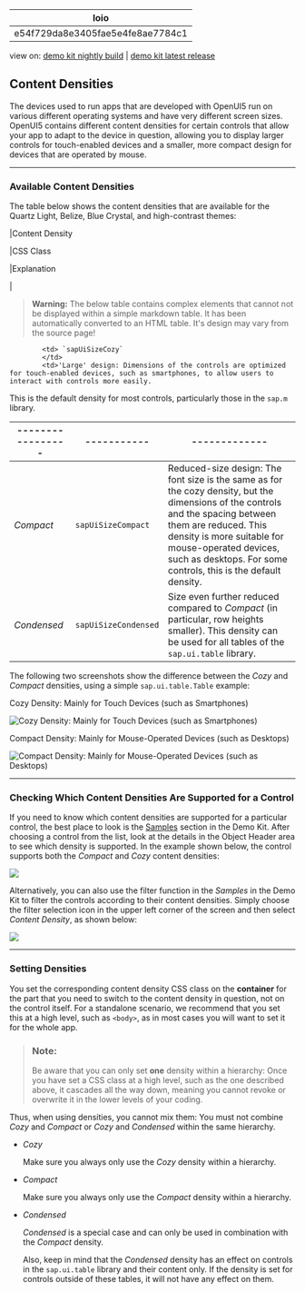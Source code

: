 <!-- loioe54f729da8e3405fae5e4fe8ae7784c1 -->

| loio |
| -----|
| e54f729da8e3405fae5e4fe8ae7784c1 |

<div id="loio">

view on: [demo kit nightly build](https://openui5nightly.hana.ondemand.com/#/topic/e54f729da8e3405fae5e4fe8ae7784c1) | [demo kit latest release](https://openui5.hana.ondemand.com/#/topic/e54f729da8e3405fae5e4fe8ae7784c1)</div>

## Content Densities

The devices used to run apps that are developed with OpenUI5 run on various different operating systems and have very different screen sizes. OpenUI5 contains different content densities for certain controls that allow your app to adapt to the device in question, allowing you to display larger controls for touch-enabled devices and a smaller, more compact design for devices that are operated by mouse.

***

### Available Content Densities

The table below shows the content densities that are available for the Quartz Light, Belize, Blue Crystal, and high-contrast themes:

|Content Density

|CSS Class

|Explanation

|
 > **Warning:** The below table contains complex elements that cannot not be displayed within a simple markdown table. It has been automatically converted to an HTML table. It's design may vary from the source page!

<table>
	<thead>
		<tr>
			<th>-----------------</th>
			<th>-----------</th>
			<th>-------------</th>
		</tr>
	</thead>
	<tbody>

			<td> `sapUiSizeCozy` 
			</td>
			<td>'Large' design: Dimensions of the controls are optimized for touch-enabled devices, such as smartphones, to allow users to interact with controls more easily.
This is the default density for most controls, particularly those in the `sap.m` library.
			</td>
		</tr>
		<tr>
			<td> *Compact* 
			</td>
			<td> `sapUiSizeCompact` 
			</td>
			<td>Reduced-size design: The font size is the same as for the cozy density, but the dimensions of the controls and the spacing between them are reduced. This density is more suitable for mouse-operated devices, such as desktops.
For some controls, this is the default density.
			</td>
		</tr>
		<tr>
			<td> *Condensed* 
			</td>
			<td> `sapUiSizeCondensed` 
			</td>
			<td>Size even further reduced compared to *Compact* \(in particular, row heights smaller\).
This density can be used for all tables of the `sap.ui.table` library.
			</td>
		</tr>
	</tbody>
</table>

The following two screenshots show the difference between the *Cozy* and *Compact* densities, using a simple `sap.ui.table.Table` example:

   
  
<a name="loioe54f729da8e3405fae5e4fe8ae7784c1__fig_axn_2v3_ns"/>Cozy Density: Mainly for Touch Devices \(such as Smartphones\)

 ![](loioc9c8ffa0b9cf4f4d91987b49693e8f75_LowRes.png "Cozy Density: Mainly for Touch Devices (such as Smartphones)") 

   
  
<a name="loioe54f729da8e3405fae5e4fe8ae7784c1__fig_hyw_2v3_ns"/>Compact Density: Mainly for Mouse-Operated Devices \(such as Desktops\)

 ![](loio644ff9d3949e4f1895d4aadf2b107558_LowRes.png "Compact Density: Mainly for Mouse-Operated Devices (such as Desktops)") 

***

### Checking Which Content Densities Are Supported for a Control

If you need to know which content densities are supported for a particular control, the best place to look is the [Samples](https://openui5.hana.ondemand.com/explored.html) section in the Demo Kit. After choosing a control from the list, look at the details in the Object Header area to see which density is supported. In the example shown below, the control supports both the *Compact* and *Cozy* content densities:

 ![](loiobc564fc273134d5db475b08c937acef8_LowRes.png) 

Alternatively, you can also use the filter function in the *Samples* in the Demo Kit to filter the controls according to their content densities. Simply choose the filter selection icon in the upper left corner of the screen and then select *Content Density*, as shown below:

 ![](loio18e87a860e0c426c894432634d81af22_LowRes.png) 

***

### Setting Densities

You set the corresponding content density CSS class on the **container** for the part that you need to switch to the content density in question, not on the control itself. For a standalone scenario, we recommend that you set this at a high level, such as `<body>`, as in most cases you will want to set it for the whole app.

> ### Note:  
> Be aware that you can only set **one** density within a hierarchy: Once you have set a CSS class at a high level, such as the one described above, it cascades all the way down, meaning you cannot revoke or overwrite it in the lower levels of your coding.

Thus, when using densities, you cannot mix them: You must not combine *Cozy* and *Compact* or *Cozy* and *Condensed* within the same hierarchy.

-   *Cozy*

    Make sure you always only use the *Cozy* density within a hierarchy.

-   *Compact*

    Make sure you always only use the *Compact* density within a hierarchy.

-   *Condensed*

     *Condensed* is a special case and can only be used in combination with the *Compact* density.

    Also, keep in mind that the *Condensed* density has an effect on controls in the `sap.ui.table` library and their content only. If the density is set for controls outside of these tables, it will not have any effect on them.


